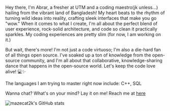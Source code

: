 

Hey there, I'm Abrar, a fresher at UTM and a coding maestro(jk unless...) hailing from the vibrant land of Bangladesh! My heart beats to the rhythm of turning wild ideas into reality, crafting sleek interfaces that make you go "wow." When it comes to what I create, I'm all about the perfect blend of user experience, rock-solid architecture, and code so clean it practically sparkles. My coding experiences are pretty slim (for now, I am working on it.)

But wait, there's more! I'm not just a code virtuoso; I'm also a die-hard fan of all things open source. I've soaked up a ton of knowledge from the open-source community, and I'm all about that collaborative, knowledge-sharing dance that happens in the open-source world. Let's keep the code love alive! 💻✨

The languages I am trying to master right now include: C++, SQL

Wanna chat? What's on your mind? Lay it on me!
Reach me at [here](https://www.instagram.com/abrawr.r/) 

![mazecat2k's GitHub stats](https://github-readme-stats.vercel.app/api?username=mazecat2k&theme=merko&show_icons=true)
